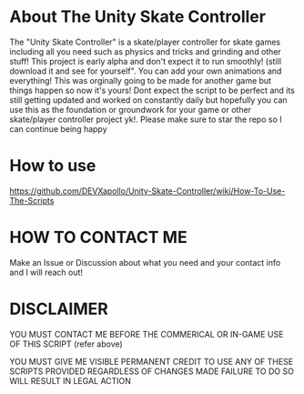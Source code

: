 # About The Unity Skate Controller

The "Unity Skate Controller" is a skate/player controller for skate games including all you need such as physics and tricks and grinding and other stuff! This project is early alpha and don't expect it to run smoothly! (still download it and see for yourself". You can add your own animations and everything! This was orginally going to be made for another game but things happen so now it's yours! Dont expect the script to be perfect and its still getting updated and worked on constantly daily but hopefully you can use this as the foundation or groundwork for your game or other skate/player controller project yk!. Please make sure to star the repo so I can continue being happy

# How to use
https://github.com/DEVXapollo/Unity-Skate-Controller/wiki/How-To-Use-The-Scripts

# HOW TO CONTACT ME

Make an Issue or Discussion about what you need and your contact info and I will reach out!

# DISCLAIMER 

YOU MUST CONTACT ME BEFORE THE COMMERICAL OR IN-GAME USE OF THIS SCRIPT (refer above)

YOU MUST GIVE ME VISIBLE PERMANENT CREDIT TO USE ANY OF THESE SCRIPTS PROVIDED REGARDLESS OF CHANGES MADE FAILURE TO DO SO WILL RESULT IN LEGAL ACTION




